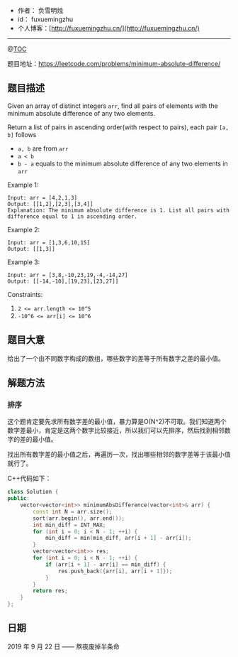 

- 作者：    负雪明烛
- id：      fuxuemingzhu
- 个人博客：[http://fuxuemingzhu.cn/](http://fuxuemingzhu.cn/)

---
@[TOC](目录)

题目地址：https://leetcode.com/problems/minimum-absolute-difference/

## 题目描述

Given an array of distinct integers `arr`, find all pairs of elements with the minimum absolute difference of any two elements. 

Return a list of pairs in ascending order(with respect to pairs), each pair `[a, b]` follows

- `a, b` are from `arr`
- `a < b`
- `b - a` equals to the minimum absolute difference of any two elements in `arr`

Example 1:

    Input: arr = [4,2,1,3]
    Output: [[1,2],[2,3],[3,4]]
    Explanation: The minimum absolute difference is 1. List all pairs with difference equal to 1 in ascending order.

Example 2:

    Input: arr = [1,3,6,10,15]
    Output: [[1,3]]

Example 3:
    
    Input: arr = [3,8,-10,23,19,-4,-14,27]
    Output: [[-14,-10],[19,23],[23,27]]
     

Constraints:

1. `2 <= arr.length <= 10^5`
1. `-10^6 <= arr[i] <= 10^6`


## 题目大意

给出了一个由不同数字构成的数组，哪些数字的差等于所有数字之差的最小值。

## 解题方法

### 排序

这个题肯定要先求所有数字差的最小值，暴力算是O(N^2)不可取。我们知道两个数字差最小，肯定是这两个数字比较接近，所以我们可以先排序，然后找到相邻数字的差的最小值。

找出所有数字差的最小值之后，再遍历一次，找出哪些相邻的数字差等于该最小值就行了。

C++代码如下：

```cpp
class Solution {
public:
    vector<vector<int>> minimumAbsDifference(vector<int>& arr) {
        const int N = arr.size();
        sort(arr.begin(), arr.end());
        int min_diff = INT_MAX;
        for (int i = 0; i < N - 1; ++i) {
            min_diff = min(min_diff, arr[i + 1] - arr[i]);
        }
        vector<vector<int>> res;
        for (int i = 0; i < N - 1; ++i) {
            if (arr[i + 1] - arr[i] == min_diff) {
                res.push_back({arr[i], arr[i + 1]});
            }
        }
        return res;
    }
};
```

## 日期

2019 年 9 月 22 日 —— 熬夜废掉半条命


  [1]: https://blog.csdn.net/fuxuemingzhu/article/details/101121394
